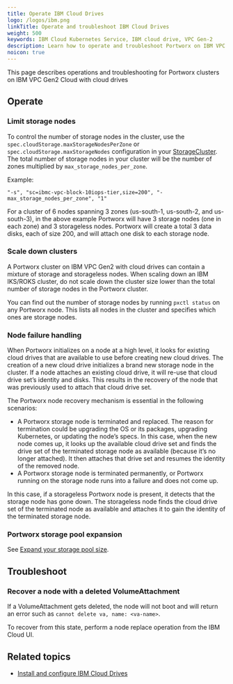 ```yaml
---
title: Operate IBM Cloud Drives
logo: /logos/ibm.png
linkTitle: Operate and troubleshoot IBM Cloud Drives
weight: 500
keywords: IBM Cloud Kubernetes Service, IBM cloud drive, VPC Gen-2
description: Learn how to operate and troubleshoot Portworx on IBM VPC Gen2 Cloud with cloud drives.
noicon: true
---
```


This page describes operations and troubleshooting for Portworx clusters on IBM VPC Gen2 Cloud with cloud drives

## Operate

### Limit storage nodes

To control the number of storage nodes in the cluster, use the `spec.cloudStorage.maxStorageNodesPerZone` or `spec.cloudStorage.maxStorageNodes` configuration in your [StorageCluster](/reference/crd/storage-cluster/).
The total number of storage nodes in your cluster will be the number of zones multiplied by `max_storage_nodes_per_zone`.

Example:

```text
"-s", "sc=ibmc-vpc-block-10iops-tier,size=200", "-max_storage_nodes_per_zone", "1"
```

For a cluster of 6 nodes spanning 3 zones (us-south-1, us-south-2, and us-south-3), in the above example Portworx will have 3 storage nodes (one in each zone) and 3 storageless nodes. Portworx will create a total 3 data disks, each of size 200, and will attach one disk to each storage node.


### Scale down clusters

A Portworx cluster on IBM VPC Gen2 with cloud drives can contain a mixture of storage and storageless nodes.
When scaling down an IBM IKS/ROKS cluster, do not scale down the cluster size lower than the total number of storage nodes in the Portworx cluster.

You can find out the number of storage nodes by running `pxctl status` on any Portworx node. This lists all nodes in the cluster and specifies which ones are storage nodes.

### Node failure handling

When Portworx initializes on a node at a high level, it looks for existing cloud drives that are available to use before creating new cloud drives. The creation of a new cloud drive initializes a brand new storage node in the cluster. If a node attaches an existing cloud drive, it will re-use that cloud drive set’s identity and disks. This results in the recovery of the node that was previously used to attach that cloud drive set.

The Portworx node recovery mechanism is essential in the following scenarios:

* A Portworx storage node is terminated and replaced. The reason for termination could be upgrading the OS or its packages, upgrading Kubernetes, or updating the node’s specs. In this case, when the new node comes up, it looks up the available cloud drive set and finds the drive set of the terminated storage node as available (because it’s no longer attached). It then attaches that drive set and resumes the identity of the removed node.
* A Portworx storage node is terminated permanently, or Portworx running on the storage node runs into a failure and does not come up.

In this case, if a storageless Portworx node is present, it detects that the storage node has gone down. The storageless node finds the cloud drive set of the terminated node as available and attaches it to gain the identity of the terminated storage node.


### Portworx storage pool expansion

See [Expand your storage pool size](/portworx-install-with-kubernetes/storage-operations/create-pvcs/expand-storage-pool/).


## Troubleshoot

### Recover a node with a deleted VolumeAttachment

If a VolumeAttachment gets deleted, the node will not boot and will return an error such as `cannot delete va, name: <va-name>`.

To recover from this state, perform a node replace operation from the IBM Cloud UI.

## Related topics

* [Install and configure IBM Cloud Drives](/install-portworx/cloud/ibm/ibm-cloud-drives/)
